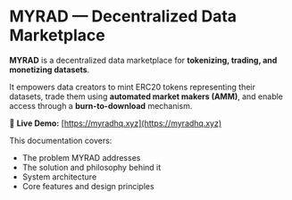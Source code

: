 # MYRAD — Decentralized Data Marketplace

**MYRAD** is a decentralized data marketplace for **tokenizing, trading, and monetizing datasets**.  

It empowers data creators to mint ERC20 tokens representing their datasets, trade them using **automated market makers (AMM)**, and enable access through a **burn-to-download** mechanism.

🔗 **Live Demo:** [https://myradhq.xyz](https://myradhq.xyz)

This documentation covers:
- The problem MYRAD addresses
- The solution and philosophy behind it
- System architecture
- Core features and design principles
